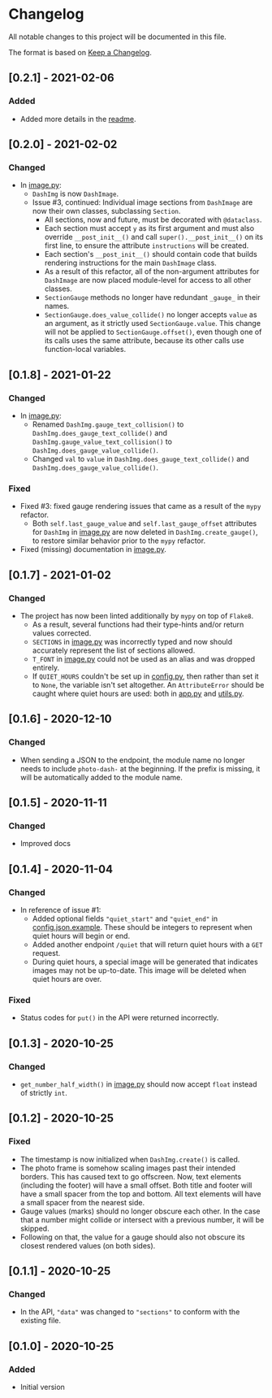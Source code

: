 # Changelog
All notable changes to this project will be documented in this file.

The format is based on [Keep a Changelog](https://keepachangelog.com/en/1.0.0/).

## [0.2.1] - 2021-02-06
### Added
- Added more details in the [readme].

## [0.2.0] - 2021-02-02
### Changed
- In [image.py]:
    - `DashImg` is now `DashImage`.
    - Issue #3, continued: Individual image sections from `DashImage` are now their own classes, subclassing `Section`.
        - All sections, now and future, must be decorated with `@dataclass`.
        - Each section must accept `y` as its first argument and must also override `__post_init__()` and call `super().__post_init__()` on its first line, to ensure the attribute `instructions` will be created.
        - Each section's `__post_init__()` should contain code that builds rendering instructions for the main `DashImage` class.
        - As a result of this refactor, all of the non-argument attributes for `DashImage` are now placed module-level for access to all other classes.
        - `SectionGauge` methods no longer have redundant `_gauge_` in their names.
        - `SectionGauge.does_value_collide()` no longer accepts `value` as an argument, as it strictly used `SectionGauge.value`. This change will not be applied to `SectionGauge.offset()`, even though one of its calls uses the same attribute, because its other calls use function-local variables.

## [0.1.8] - 2021-01-22
### Changed
- In [image.py]:
    - Renamed `DashImg.gauge_text_collision()` to `DashImg.does_gauge_text_collide()` and `DashImg.gauge_value_text_collision()` to `DashImg.does_gauge_value_collide()`.
    - Changed `val` to `value` in `DashImg.does_gauge_text_collide()` and `DashImg.does_gauge_value_collide()`.

### Fixed
- Fixed #3: fixed gauge rendering issues that came as a result of the `mypy` refactor.
    - Both `self.last_gauge_value` and `self.last_gauge_offset` attributes for `DashImg` in [image.py] are now deleted in `DashImg.create_gauge()`, to restore similar behavior prior to the `mypy` refactor.
- Fixed (missing) documentation in [image.py].

## [0.1.7] - 2021-01-02
### Changed
- The project has now been linted additionally by `mypy` on top of `Flake8`.
    - As a result, several functions had their type-hints and/or return values corrected.
    - `SECTIONS` in [image.py] was incorrectly typed and now should accurately represent the list of sections allowed.
    - `T_FONT` in [image.py] could not be used as an alias and was dropped entirely.
    - If `QUIET_HOURS` couldn't be set up in [config.py], then rather than set it to `None`, the variable isn't set altogether. An `AttributeError` should be caught where quiet hours are used: both in [app.py] and [utils.py].

## [0.1.6] - 2020-12-10
### Changed
- When sending a JSON to the endpoint, the module name no longer needs to include `photo-dash-` at the beginning. If the prefix is missing, it will be automatically added to the module name.

## [0.1.5] - 2020-11-11
### Changed
- Improved docs

## [0.1.4] - 2020-11-04
### Changed
- In reference of issue #1:
    - Added optional fields `"quiet_start"` and `"quiet_end"` in [config.json.example](config.json.example). These should be integers to represent when quiet hours will begin or end.
    - Added another endpoint `/quiet` that will return quiet hours with a `GET` request.
    - During quiet hours, a special image will be generated that indicates images may not be up-to-date. This image will be deleted when quiet hours are over.

### Fixed
- Status codes for `put()` in the API were returned incorrectly.

## [0.1.3] - 2020-10-25
### Changed
- `get_number_half_width()` in [image.py] should now accept `float` instead of strictly `int`.

## [0.1.2] - 2020-10-25
### Fixed
- The timestamp is now initialized when `DashImg.create()` is called.
- The photo frame is somehow scaling images past their intended borders. This has caused text to go offscreen. Now, text elements (including the footer) will have a small offset. Both title and footer will have a small spacer from the top and bottom. All text elements will have a small spacer from the nearest side.
- Gauge values (marks) should no longer obscure each other. In the case that a number might collide or intersect with a previous number, it will be skipped.
- Following on that, the value for a gauge should also not obscure its closest rendered values (on both sides).

## [0.1.1] - 2020-10-25
### Changed
- In the API, `"data"` was changed to `"sections"` to conform with the existing file.

## [0.1.0] - 2020-10-25
### Added
- Initial version

[readme]: README.md
[config.py]: photo_dash/config.py
[app.py]: photo_dash/app.py
[image.py]: photo_dash/image.py
[utils.py]: photo_dash/utils.py
